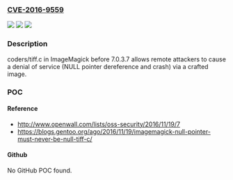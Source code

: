 ### [CVE-2016-9559](https://cve.mitre.org/cgi-bin/cvename.cgi?name=CVE-2016-9559)
![](https://img.shields.io/static/v1?label=Product&message=n%2Fa&color=blue)
![](https://img.shields.io/static/v1?label=Version&message=n%2Fa&color=blue)
![](https://img.shields.io/static/v1?label=Vulnerability&message=n%2Fa&color=brighgreen)

### Description

coders/tiff.c in ImageMagick before 7.0.3.7 allows remote attackers to cause a denial of service (NULL pointer dereference and crash) via a crafted image.

### POC

#### Reference
- http://www.openwall.com/lists/oss-security/2016/11/19/7
- https://blogs.gentoo.org/ago/2016/11/19/imagemagick-null-pointer-must-never-be-null-tiff-c/

#### Github
No GitHub POC found.

